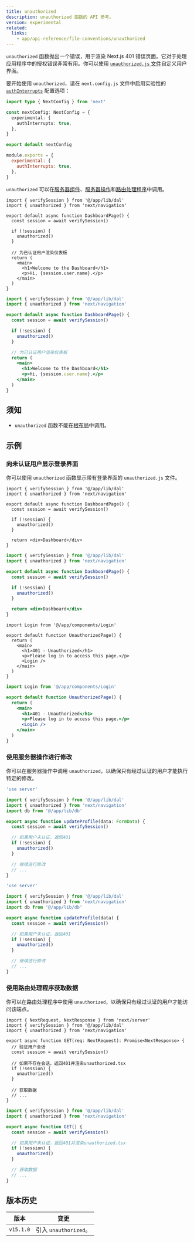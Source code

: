 ```yaml
---
title: unauthorized
description: unauthorized 函数的 API 参考。
version: experimental
related:
  links:
    - app/api-reference/file-conventions/unauthorized
---
```


`unauthorized` 函数抛出一个错误，用于渲染 Next.js 401 错误页面。它对于处理应用程序中的授权错误非常有用。你可以使用 [`unauthorized.js` 文件](/docs/app/api-reference/file-conventions/unauthorized)自定义用户界面。

要开始使用 `unauthorized`，请在 `next.config.js` 文件中启用实验性的 [`authInterrupts`](/docs/app/api-reference/config/next-config-js/authInterrupts) 配置选项：

```ts filename="next.config.ts" switcher
import type { NextConfig } from 'next'

const nextConfig: NextConfig = {
  experimental: {
    authInterrupts: true,
  },
}

export default nextConfig
```

```js filename="next.config.js" switcher
module.exports = {
  experimental: {
    authInterrupts: true,
  },
}
```

`unauthorized` 可以在[服务器组件](/docs/app/building-your-application/rendering/server-components)、[服务器操作](/docs/app/building-your-application/data-fetching/server-actions-and-mutations)和[路由处理程序](/docs/app/building-your-application/routing/route-handlers)中调用。

```tsx filename="app/dashboard/page.tsx" switcher
import { verifySession } from '@/app/lib/dal'
import { unauthorized } from 'next/navigation'

export default async function DashboardPage() {
  const session = await verifySession()

  if (!session) {
    unauthorized()
  }

  // 为已认证用户渲染仪表板
  return (
    <main>
      <h1>Welcome to the Dashboard</h1>
      <p>Hi, {session.user.name}.</p>
    </main>
  )
}
```

```jsx filename="app/dashboard/page.js" switcher
import { verifySession } from '@/app/lib/dal'
import { unauthorized } from 'next/navigation'

export default async function DashboardPage() {
  const session = await verifySession()

  if (!session) {
    unauthorized()
  }

  // 为已认证用户渲染仪表板
  return (
    <main>
      <h1>Welcome to the Dashboard</h1>
      <p>Hi, {session.user.name}.</p>
    </main>
  )
}
```

## 须知

- `unauthorized` 函数不能在[根布局](/docs/app/building-your-application/routing/layouts-and-templates#root-layout-required)中调用。

## 示例

### 向未认证用户显示登录界面

你可以使用 `unauthorized` 函数显示带有登录界面的 `unauthorized.js` 文件。

```tsx filename="app/dashboard/page.tsx" switcher
import { verifySession } from '@/app/lib/dal'
import { unauthorized } from 'next/navigation'

export default async function DashboardPage() {
  const session = await verifySession()

  if (!session) {
    unauthorized()
  }

  return <div>Dashboard</div>
}
```

```jsx filename="app/dashboard/page.js" switcher
import { verifySession } from '@/app/lib/dal'
import { unauthorized } from 'next/navigation'

export default async function DashboardPage() {
  const session = await verifySession()

  if (!session) {
    unauthorized()
  }

  return <div>Dashboard</div>
}
```

```tsx filename="app/unauthorized.tsx" switcher
import Login from '@/app/components/Login'

export default function UnauthorizedPage() {
  return (
    <main>
      <h1>401 - Unauthorized</h1>
      <p>Please log in to access this page.</p>
      <Login />
    </main>
  )
}
```

```jsx filename="app/unauthorized.js" switcher
import Login from '@/app/components/Login'

export default function UnauthorizedPage() {
  return (
    <main>
      <h1>401 - Unauthorized</h1>
      <p>Please log in to access this page.</p>
      <Login />
    </main>
  )
}
```

### 使用服务器操作进行修改

你可以在服务器操作中调用 `unauthorized`，以确保只有经过认证的用户才能执行特定的修改。

```ts filename="app/actions/update-profile.ts" switcher
'use server'

import { verifySession } from '@/app/lib/dal'
import { unauthorized } from 'next/navigation'
import db from '@/app/lib/db'

export async function updateProfile(data: FormData) {
  const session = await verifySession()

  // 如果用户未认证，返回401
  if (!session) {
    unauthorized()
  }

  // 继续进行修改
  // ...
}
```

```js filename="app/actions/update-profile.js" switcher
'use server'

import { verifySession } from '@/app/lib/dal'
import { unauthorized } from 'next/navigation'
import db from '@/app/lib/db'

export async function updateProfile(data) {
  const session = await verifySession()

  // 如果用户未认证，返回401
  if (!session) {
    unauthorized()
  }

  // 继续进行修改
  // ...
}
```

### 使用路由处理程序获取数据

你可以在路由处理程序中使用 `unauthorized`，以确保只有经过认证的用户才能访问该端点。

```tsx filename="app/api/profile/route.ts" switcher
import { NextRequest, NextResponse } from 'next/server'
import { verifySession } from '@/app/lib/dal'
import { unauthorized } from 'next/navigation'

export async function GET(req: NextRequest): Promise<NextResponse> {
  // 验证用户会话
  const session = await verifySession()

  // 如果不存在会话，返回401并渲染unauthorized.tsx
  if (!session) {
    unauthorized()
  }

  // 获取数据
  // ...
}
```

```jsx filename="app/api/profile/route.js" switcher
import { verifySession } from '@/app/lib/dal'
import { unauthorized } from 'next/navigation'

export async function GET() {
  const session = await verifySession()

  // 如果用户未认证，返回401并渲染unauthorized.tsx
  if (!session) {
    unauthorized()
  }

  // 获取数据
  // ...
}
```

## 版本历史

| 版本      | 变更                  |
| --------- | --------------------- |
| `v15.1.0` | 引入 `unauthorized`。 |
